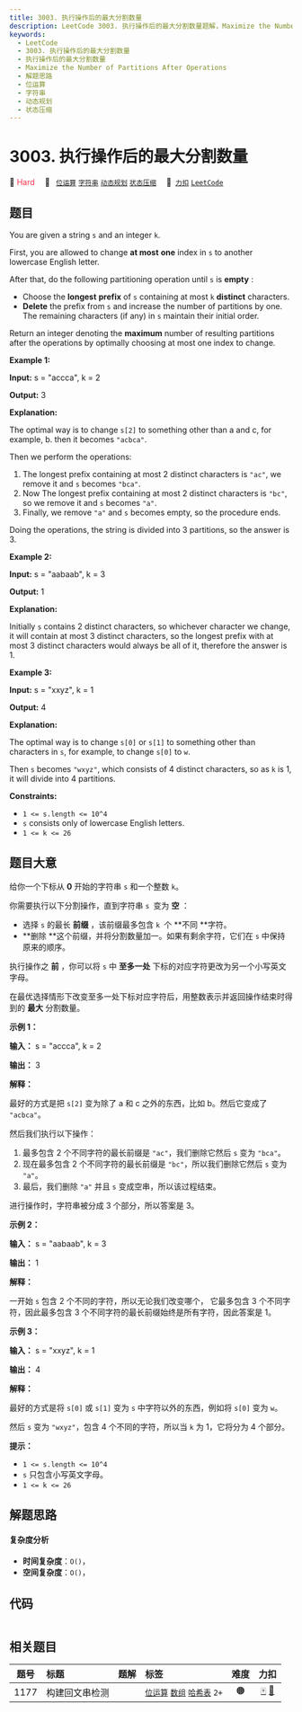 ```yaml
---
title: 3003. 执行操作后的最大分割数量
description: LeetCode 3003. 执行操作后的最大分割数量题解，Maximize the Number of Partitions After Operations，包含解题思路、复杂度分析以及完整的 JavaScript 代码实现。
keywords:
  - LeetCode
  - 3003. 执行操作后的最大分割数量
  - 执行操作后的最大分割数量
  - Maximize the Number of Partitions After Operations
  - 解题思路
  - 位运算
  - 字符串
  - 动态规划
  - 状态压缩
---
```


# 3003. 执行操作后的最大分割数量

🔴 <font color=#ff334b>Hard</font>&emsp; 🔖&ensp; [`位运算`](/tag/bit-manipulation.md) [`字符串`](/tag/string.md) [`动态规划`](/tag/dynamic-programming.md) [`状态压缩`](/tag/bitmask.md)&emsp; 🔗&ensp;[`力扣`](https://leetcode.cn/problems/maximize-the-number-of-partitions-after-operations) [`LeetCode`](https://leetcode.com/problems/maximize-the-number-of-partitions-after-operations)

## 题目

You are given a string `s` and an integer `k`.

First, you are allowed to change **at most** **one** index in `s` to another
lowercase English letter.

After that, do the following partitioning operation until `s` is **empty** :

  * Choose the **longest** **prefix** of `s` containing at most `k` **distinct** characters.
  * **Delete** the prefix from `s` and increase the number of partitions by one. The remaining characters (if any) in `s` maintain their initial order.

Return an integer denoting the **maximum** number of resulting partitions
after the operations by optimally choosing at most one index to change.



**Example 1:**

**Input:** s = "accca", k = 2

**Output:** 3

**Explanation:**

The optimal way is to change `s[2]` to something other than a and c, for
example, b. then it becomes `"acbca"`.

Then we perform the operations:

  1. The longest prefix containing at most 2 distinct characters is `"ac"`, we remove it and `s` becomes `"bca"`.
  2. Now The longest prefix containing at most 2 distinct characters is `"bc"`, so we remove it and `s` becomes `"a"`.
  3. Finally, we remove `"a"` and `s` becomes empty, so the procedure ends.

Doing the operations, the string is divided into 3 partitions, so the answer
is 3.

**Example 2:**

**Input:** s = "aabaab", k = 3

**Output:** 1

**Explanation:**

Initially `s` contains 2 distinct characters, so whichever character we
change, it will contain at most 3 distinct characters, so the longest prefix
with at most 3 distinct characters would always be all of it, therefore the
answer is 1.

**Example 3:**

**Input:** s = "xxyz", k = 1

**Output:** 4

**Explanation:**

The optimal way is to change `s[0]` or `s[1]` to something other than
characters in `s`, for example, to change `s[0]` to `w`.

Then `s` becomes `"wxyz"`, which consists of 4 distinct characters, so as `k`
is 1, it will divide into 4 partitions.



**Constraints:**

  * `1 <= s.length <= 10^4`
  * `s` consists only of lowercase English letters.
  * `1 <= k <= 26`


## 题目大意

给你一个下标从 **0** 开始的字符串 `s` 和一个整数 `k`。

你需要执行以下分割操作，直到字符串 `s `变为 **空** ：

  * 选择 `s` 的最长 **前缀** ，该前缀最多包含 `k `个 **不同  **字符。
  * **删除  **这个前缀，并将分割数量加一。如果有剩余字符，它们在 `s` 中保持原来的顺序。

执行操作之 **前** ，你可以将 `s` 中 **至多一处** 下标的对应字符更改为另一个小写英文字母。

在最优选择情形下改变至多一处下标对应字符后，用整数表示并返回操作结束时得到的 **最大** 分割数量。



**示例 1：**

**输入：** s = "accca", k = 2

**输出：** 3

**解释：**

最好的方式是把 `s[2]` 变为除了 a 和 c 之外的东西，比如 b。然后它变成了 `"acbca"`。

然后我们执行以下操作：

  1. 最多包含 2 个不同字符的最长前缀是 `"ac"`，我们删除它然后 `s` 变为 `"bca"`。
  2. 现在最多包含 2 个不同字符的最长前缀是 `"bc"`，所以我们删除它然后 `s` 变为 `"a"`。
  3. 最后，我们删除 `"a"` 并且 `s` 变成空串，所以该过程结束。

进行操作时，字符串被分成 3 个部分，所以答案是 3。

**示例 2：**

**输入：** s = "aabaab", k = 3

**输出：** 1

**解释：**

一开始 `s` 包含 2 个不同的字符，所以无论我们改变哪个， 它最多包含 3 个不同字符，因此最多包含 3 个不同字符的最长前缀始终是所有字符，因此答案是
1。

**示例 3：**

**输入：** s = "xxyz", k = 1

**输出：** 4

**解释：**

最好的方式是将 `s[0]` 或 `s[1]` 变为 `s` 中字符以外的东西，例如将 `s[0]` 变为 `w`。

然后 `s` 变为 `"wxyz"`，包含 4 个不同的字符，所以当 `k` 为 1，它将分为 4 个部分。



**提示：**

  * `1 <= s.length <= 10^4`
  * `s` 只包含小写英文字母。
  * `1 <= k <= 26`


## 解题思路

#### 复杂度分析

- **时间复杂度**：`O()`，
- **空间复杂度**：`O()`，

## 代码

```javascript

```

## 相关题目

<!-- prettier-ignore -->
| 题号 | 标题 | 题解 | 标签 | 难度 | 力扣 |
| :------: | :------ | :------: | :------ | :------: | :------: |
| 1177 | 构建回文串检测 |  |  [`位运算`](/tag/bit-manipulation.md) [`数组`](/tag/array.md) [`哈希表`](/tag/hash-table.md) `2+` | 🟠 | [🀄️](https://leetcode.cn/problems/can-make-palindrome-from-substring) [🔗](https://leetcode.com/problems/can-make-palindrome-from-substring) |